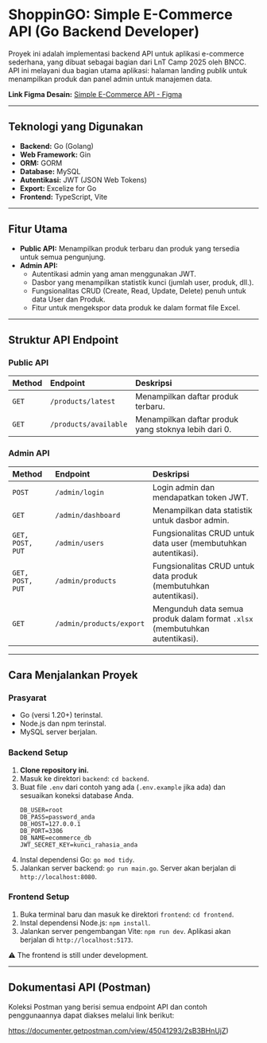 # ShoppinGO: Simple E-Commerce API (Go Backend Developer)

Proyek ini adalah implementasi backend API untuk aplikasi e-commerce sederhana, yang dibuat sebagai bagian dari LnT Camp 2025 oleh BNCC. API ini melayani dua bagian utama aplikasi: halaman landing publik untuk menampilkan produk dan panel admin untuk manajemen data.

**Link Figma Desain:** [Simple E-Commerce API - Figma](https://www.figma.com/design/rAQcJfOYzLMfZR96Fk1StP/Mini-Project-Go?node-id=0-1&p=f)

---

## Teknologi yang Digunakan

-   **Backend:** Go (Golang)
-   **Web Framework:** Gin
-   **ORM:** GORM
-   **Database:** MySQL
-   **Autentikasi:** JWT (JSON Web Tokens)
-   **Export:** Excelize for Go
-   **Frontend:** TypeScript, Vite

---

## Fitur Utama

-   **Public API:** Menampilkan produk terbaru dan produk yang tersedia untuk semua pengunjung.
-   **Admin API:**
    -   Autentikasi admin yang aman menggunakan JWT.
    -   Dasbor yang menampilkan statistik kunci (jumlah user, produk, dll.).
    -   Fungsionalitas CRUD (Create, Read, Update, Delete) penuh untuk data User dan Produk.
    -   Fitur untuk mengekspor data produk ke dalam format file Excel.

---

## Struktur API Endpoint

### Public API

| Method | Endpoint              | Deskripsi                                        |
| :----- | :-------------------- | :----------------------------------------------- |
| `GET`  | `/products/latest`    | Menampilkan daftar produk terbaru.               |
| `GET`  | `/products/available` | Menampilkan daftar produk yang stoknya lebih dari 0. |

### Admin API

| Method         | Endpoint                 | Deskripsi                                                                    |
| :------------- | :----------------------- | :--------------------------------------------------------------------------- |
| `POST`         | `/admin/login`           | Login admin dan mendapatkan token JWT.                                       |
| `GET`          | `/admin/dashboard`       | Menampilkan data statistik untuk dasbor admin.                               |
| `GET, POST, PUT` | `/admin/users`           | Fungsionalitas CRUD untuk data user (membutuhkan autentikasi).             |
| `GET, POST, PUT` | `/admin/products`        | Fungsionalitas CRUD untuk data produk (membutuhkan autentikasi).             |
| `GET`          | `/admin/products/export` | Mengunduh data semua produk dalam format `.xlsx` (membutuhkan autentikasi). |

---

## Cara Menjalankan Proyek

### Prasyarat

-   Go (versi 1.20+) terinstal.
-   Node.js dan npm terinstal.
-   MySQL server berjalan.

### Backend Setup

1.  **Clone repository ini.**
2.  Masuk ke direktori `backend`: `cd backend`.
3.  Buat file `.env` dari contoh yang ada (`.env.example` jika ada) dan sesuaikan koneksi database Anda.
    ```env
    DB_USER=root
    DB_PASS=password_anda
    DB_HOST=127.0.0.1
    DB_PORT=3306
    DB_NAME=ecommerce_db
    JWT_SECRET_KEY=kunci_rahasia_anda
    ```
4.  Instal dependensi Go: `go mod tidy`.
5.  Jalankan server backend: `go run main.go`. Server akan berjalan di `http://localhost:8080`.

### Frontend Setup

1.  Buka terminal baru dan masuk ke direktori `frontend`: `cd frontend`.
2.  Instal dependensi Node.js: `npm install`.
3.  Jalankan server pengembangan Vite: `npm run dev`. Aplikasi akan berjalan di `http://localhost:5173`.

⚠️ The frontend is still under development.

---

## Dokumentasi API (Postman)

Koleksi Postman yang berisi semua endpoint API dan contoh penggunaannya dapat diakses melalui link berikut:

https://documenter.getpostman.com/view/45041293/2sB3BHnUjZ)

